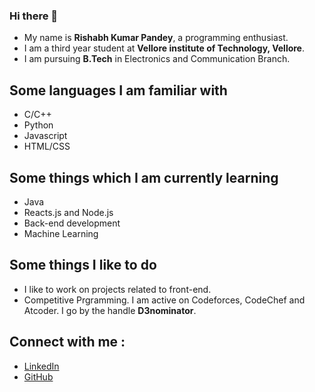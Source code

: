 ### Hi there 👋

* My name is **Rishabh Kumar Pandey**, a programming enthusiast.
* I am a third year student at **Vellore institute of Technology, Vellore**.
* I am pursuing **B.Tech** in Electronics and Communication Branch.

## Some languages I am familiar with 
* C/C++
* Python
* Javascript
* HTML/CSS

## Some things which I am currently learning 
* Java
* Reacts.js and Node.js
* Back-end development
* Machine Learning

## Some things I like to do
* I like to work on projects related to front-end.
* Competitive Prgramming. I am active on Codeforces, CodeChef and Atcoder.
  I go by the handle **D3nominator**.

## Connect with me : 
* [LinkedIn](www.linkedin.com/in/d3nominator)
* [GitHub](https://github.com/d3nominator) 


